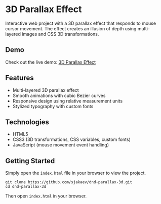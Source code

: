 # 3D Parallax Effect

Interactive web project with a 3D parallax effect that responds to mouse cursor movement. The effect creates an illusion of depth using multi-layered images and CSS 3D transformations.

## Demo

Check out the live demo: [3D Parallax Effect](https://dnd-parallax-3d.netlify.app)

## Features

- Multi-layered 3D parallax effect
- Smooth animations with cubic Bezier curves
- Responsive design using relative measurement units
- Stylized typography with custom fonts

## Technologies

- HTML5
- CSS3 (3D transformations, CSS variables, custom fonts)
- JavaScript (mouse movement event handling)

## Getting Started

Simply open the `index.html` file in your browser to view the project.

```
git clone https://github.com/sjakaev/dnd-parallax-3d.git
cd dnd-parallax-3d
```

Then open `index.html` in your browser.
